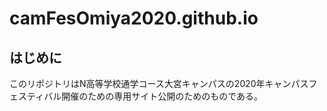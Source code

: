 # camFesOmiya2020.github.io
## はじめに
このリポジトリはN高等学校通学コース大宮キャンパスの2020年キャンパスフェスティバル開催のための専用サイト公開のためのものである。
